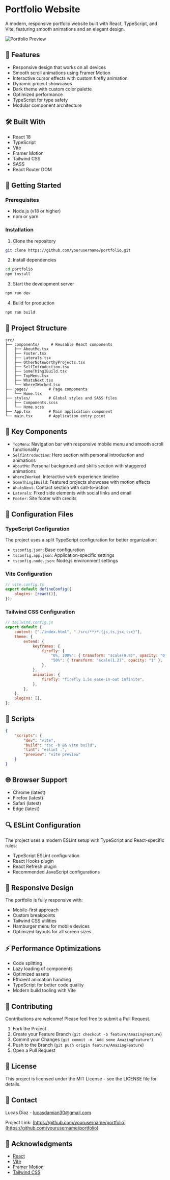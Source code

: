 # Portfolio Website

A modern, responsive portfolio website built with React, TypeScript, and Vite, featuring smooth animations and an elegant design.

![Portfolio Preview](./public/lucasReadmeImg.png)

## 🌟 Features

-   Responsive design that works on all devices
-   Smooth scroll animations using Framer Motion
-   Interactive cursor effects with custom firefly animation
-   Dynamic project showcases
-   Dark theme with custom color palette
-   Optimized performance
-   TypeScript for type safety
-   Modular component architecture

## 🛠️ Built With

-   React 18
-   TypeScript
-   Vite
-   Framer Motion
-   Tailwind CSS
-   SASS
-   React Router DOM

## 🚀 Getting Started

### Prerequisites

-   Node.js (v18 or higher)
-   npm or yarn

### Installation

1. Clone the repository

```bash
git clone https://github.com/yourusername/portfolio.git
```

2. Install dependencies

```bash
cd portfolio
npm install
```

3. Start the development server

```bash
npm run dev
```

4. Build for production

```bash
npm run build
```

## 📁 Project Structure

```
src/
├── components/     # Reusable React components
│   ├── AboutMe.tsx
│   ├── Footer.tsx
│   ├── Laterals.tsx
│   ├── OtherNoteworthyProjects.tsx
│   ├── SelfIntroduction.tsx
│   ├── SomeThingIBuild.tsx
│   ├── TopMenu.tsx
│   ├── WhatsNext.tsx
│   └── WhereIWorked.tsx
├── pages/         # Page components
│   └── Home.tsx
├── styles/        # Global styles and SASS files
│   ├── Components.scss
│   └── Home.scss
├── App.tsx        # Main application component
└── main.tsx       # Application entry point
```

## 🎨 Key Components

-   `TopMenu`: Navigation bar with responsive mobile menu and smooth scroll functionality
-   `SelfIntroduction`: Hero section with personal introduction and animations
-   `AboutMe`: Personal background and skills section with staggered animations
-   `WhereIWorked`: Interactive work experience timeline
-   `SomeThingIBuild`: Featured projects showcase with motion effects
-   `WhatsNext`: Contact section with call-to-action
-   `Laterals`: Fixed side elements with social links and email
-   `Footer`: Site footer with credits

## 🔧 Configuration Files

### TypeScript Configuration

The project uses a split TypeScript configuration for better organization:

-   `tsconfig.json`: Base configuration
-   `tsconfig.app.json`: Application-specific settings
-   `tsconfig.node.json`: Node.js environment settings

### Vite Configuration

```javascript
// vite.config.ts
export default defineConfig({
	plugins: [react()],
});
```

### Tailwind CSS Configuration

```javascript
// tailwind.config.js
export default {
	content: ["./index.html", "./src/**/*.{js,ts,jsx,tsx}"],
	theme: {
		extend: {
			keyframes: {
				firefly: {
					"0%, 100%": { transform: "scale(0.8)", opacity: "0.7" },
					"50%": { transform: "scale(1.2)", opacity: "1" },
				},
			},
			animation: {
				firefly: "firefly 1.5s ease-in-out infinite",
			},
		},
	},
	plugins: [],
};
```

## 🎯 Scripts

```json
{
	"scripts": {
		"dev": "vite",
		"build": "tsc -b && vite build",
		"lint": "eslint .",
		"preview": "vite preview"
	}
}
```

## 🌐 Browser Support

-   Chrome (latest)
-   Firefox (latest)
-   Safari (latest)
-   Edge (latest)

## 🔍 ESLint Configuration

The project uses a modern ESLint setup with TypeScript and React-specific rules:

-   TypeScript ESLint configuration
-   React Hooks plugin
-   React Refresh plugin
-   Recommended JavaScript configurations

## 📱 Responsive Design

The portfolio is fully responsive with:

-   Mobile-first approach
-   Custom breakpoints
-   Tailwind CSS utilities
-   Hamburger menu for mobile devices
-   Optimized layouts for all screen sizes

## ⚡ Performance Optimizations

-   Code splitting
-   Lazy loading of components
-   Optimized assets
-   Efficient animation handling
-   TypeScript for better code quality
-   Modern build tooling with Vite

## 🤝 Contributing

Contributions are welcome! Please feel free to submit a Pull Request.

1. Fork the Project
2. Create your Feature Branch (`git checkout -b feature/AmazingFeature`)
3. Commit your Changes (`git commit -m 'Add some AmazingFeature'`)
4. Push to the Branch (`git push origin feature/AmazingFeature`)
5. Open a Pull Request

## 📝 License

This project is licensed under the MIT License - see the LICENSE file for details.

## 📧 Contact

Lucas Diaz - lucasdamian30@gmail.com

Project Link: [https://github.com/yourusername/portfolio](https://github.com/yourusername/portfolio)

## 🙏 Acknowledgments

-   [React](https://reactjs.org/)
-   [Vite](https://vitejs.dev/)
-   [Framer Motion](https://www.framer.com/motion/)
-   [Tailwind CSS](https://tailwindcss.com/)
